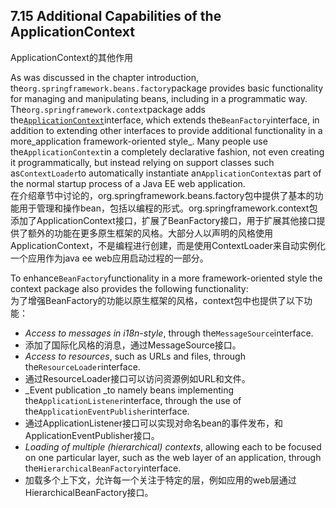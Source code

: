 ## 7.15 Additional Capabilities of the ApplicationContext

ApplicationContext的其他作用

As was discussed in the chapter introduction, the`org.springframework.beans.factory`package provides basic functionality for managing and manipulating beans, including in a programmatic way. The`org.springframework.context`package adds the[`ApplicationContext`](http://docs.spring.io/spring-framework/docs/4.3.11.RELEASE/javadoc-api/org/springframework/context/ApplicationContext.html)interface, which extends the`BeanFactory`interface, in addition to extending other interfaces to provide additional functionality in a more_application framework-oriented style_. Many people use the`ApplicationContext`in a completely declarative fashion, not even creating it programmatically, but instead relying on support classes such as`ContextLoader`to automatically instantiate an`ApplicationContext`as part of the normal startup process of a Java EE web application.  
在介绍章节中讨论的，org.springframework.beans.factory包中提供了基本的功能用于管理和操作bean，包括以编程的形式。org.springframework.context包添加了ApplicationContext接口，扩展了BeanFactory接口，用于扩展其他接口提供了额外的功能在更多原生框架的风格。大部分人以声明的风格使用ApplicationContext，不是编程进行创建，而是使用ContextLoader来自动实例化一个应用作为java ee web应用启动过程的一部分。

To enhance`BeanFactory`functionality in a more framework-oriented style the context package also provides the following functionality:  
为了增强BeanFactory的功能以原生框架的风格，context包中也提供了以下功能：

* _Access to messages in i18n-style_, through the`MessageSource`interface.
* 添加了国际化风格的消息，通过MessageSource接口。
* _Access to resources_, such as URLs and files, through the`ResourceLoader`interface.
* 通过ResourceLoader接口可以访问资源例如URL和文件。
* \_Event publication \_to namely beans implementing the`ApplicationListener`interface, through the use of the`ApplicationEventPublisher`interface.
* 通过ApplicationListener接口可以实现对命名bean的事件发布，和ApplicationEventPublisher接口。
* _Loading of multiple \(hierarchical\) contexts_, allowing each to be focused on one particular layer, such as the web layer of an application, through the`HierarchicalBeanFactory`interface.
* 加载多个上下文，允许每一个关注于特定的层，例如应用的web层通过HierarchicalBeanFactory接口。



